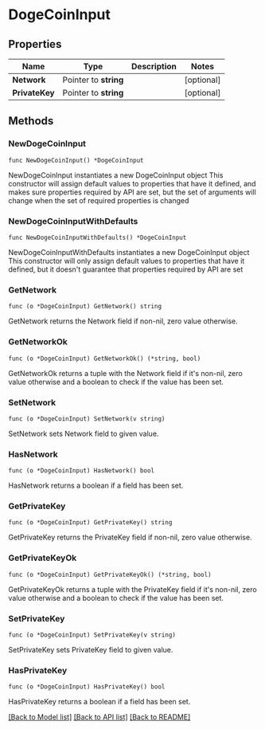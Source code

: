 # DogeCoinInput

## Properties

| Name           | Type                  | Description | Notes       |
| -------------- | --------------------- | ----------- | ----------- |
| **Network**    | Pointer to **string** |             | \[optional] |
| **PrivateKey** | Pointer to **string** |             | \[optional] |

## Methods

### NewDogeCoinInput

`func NewDogeCoinInput() *DogeCoinInput`

NewDogeCoinInput instantiates a new DogeCoinInput object This constructor will assign default values to properties that have it defined, and makes sure properties required by API are set, but the set of arguments will change when the set of required properties is changed

### NewDogeCoinInputWithDefaults

`func NewDogeCoinInputWithDefaults() *DogeCoinInput`

NewDogeCoinInputWithDefaults instantiates a new DogeCoinInput object This constructor will only assign default values to properties that have it defined, but it doesn't guarantee that properties required by API are set

### GetNetwork

`func (o *DogeCoinInput) GetNetwork() string`

GetNetwork returns the Network field if non-nil, zero value otherwise.

### GetNetworkOk

`func (o *DogeCoinInput) GetNetworkOk() (*string, bool)`

GetNetworkOk returns a tuple with the Network field if it's non-nil, zero value otherwise and a boolean to check if the value has been set.

### SetNetwork

`func (o *DogeCoinInput) SetNetwork(v string)`

SetNetwork sets Network field to given value.

### HasNetwork

`func (o *DogeCoinInput) HasNetwork() bool`

HasNetwork returns a boolean if a field has been set.

### GetPrivateKey

`func (o *DogeCoinInput) GetPrivateKey() string`

GetPrivateKey returns the PrivateKey field if non-nil, zero value otherwise.

### GetPrivateKeyOk

`func (o *DogeCoinInput) GetPrivateKeyOk() (*string, bool)`

GetPrivateKeyOk returns a tuple with the PrivateKey field if it's non-nil, zero value otherwise and a boolean to check if the value has been set.

### SetPrivateKey

`func (o *DogeCoinInput) SetPrivateKey(v string)`

SetPrivateKey sets PrivateKey field to given value.

### HasPrivateKey

`func (o *DogeCoinInput) HasPrivateKey() bool`

HasPrivateKey returns a boolean if a field has been set.

[\[Back to Model list\]](./#documentation-for-models) [\[Back to API list\]](./#documentation-for-api-endpoints) [\[Back to README\]](./)

